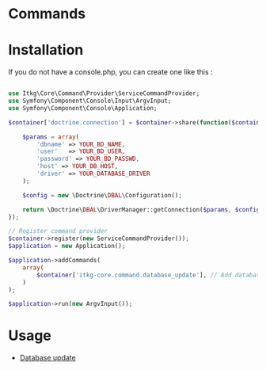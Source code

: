 Commands
========

# Installation

If you do not have a console.php, you can create one like this :

```php

use Itkg\Core\Command\Provider\ServiceCommandProvider;
use Symfony\Component\Console\Input\ArgvInput;
use Symfony\Component\Console\Application;

$container['doctrine.connection'] = $container->share(function($container) {

    $params = array(
        'dbname' => YOUR_BD_NAME,
        'user'   => YOUR_BD_USER,
        'password' => YOUR_BD_PASSWD,
        'host' => YOUR_DB_HOST,
        'driver' => YOUR_DATABASE_DRIVER
    );

    $config = new \Doctrine\DBAL\Configuration();

    return \Doctrine\DBAL\DriverManager::getConnection($params, $config);
});

// Register command provider
$container->register(new ServiceCommandProvider());
$application = new Application();

$application->addCommands(
    array(
        $container['itkg-core.command.database_update'], // Add database update command
    )
);

$application->run(new ArgvInput());

```




# Usage

* [Database update](https://github.com/itkg/core/tree/master/docs/command/database_update.md)


